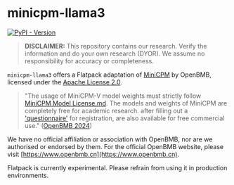 # minicpm-llama3

[![PyPI - Version](https://img.shields.io/pypi/v/flatpack)](https://pypi.org/project/flatpack/)

> **DISCLAIMER:** This repository contains our research. Verify the information and do your own research (DYOR). We assume no responsibility for accuracy or completeness.

`minicpm-llama3` offers a Flatpack adaptation of [MiniCPM](https://github.com/OpenBMB/MiniCPM) by OpenBMB, licensed under the [Apache License 2.0](https://github.com/OpenBMB/MiniCPM/blob/main/LICENSE).

> "The usage of MiniCPM-V model weights must strictly follow [MiniCPM Model License.md](https://github.com/OpenBMB/MiniCPM/blob/main/MiniCPM%20Model%20License.md). The models and weights of MiniCPM are completely free for academic research. after filling out a ['questionnaire'](https://modelbest.feishu.cn/share/base/form/shrcnpV5ZT9EJ6xYjh3Kx0J6v8g) for registration, are also available for free commercial use." ([OpenBMB 2024](https://github.com/OpenBMB/MiniCPM/blob/main/README-en.md))

We have no official affiliation or association with OpenBMB, nor are we authorised or endorsed by them. For the official OpenBMB website, please visit [https://www.openbmb.cn](https://www.openbmb.cn).

Flatpack is currently experimental. Please refrain from using it in production environments.